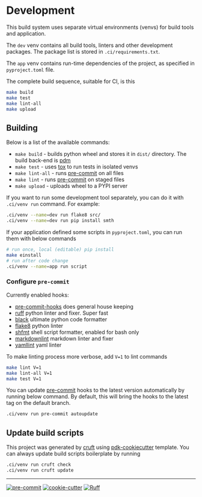# Development
This build system uses separate virtual environments (venvs) for build tools and
application.

The `dev` venv contains all build tools, linters and other development packages.
The package list is stored in `.ci/requirements.txt`.

The `app` venv contains run-time dependencies of the project, as specified in
`pyproject.toml` file.

The complete build sequence, suitable for CI, is this

```sh
make build
make test
make lint-all
make upload
```

## Building
Below is a list of the available commands:
 * `make build` - builds python wheel and stores it in `dist/` directory. The
   build back-end is [pdm](https://github.com/pdm-project/pdm)
 * `make test` - uses [tox](https://tox.wiki/en/latest/) to run tests in isolated venvs
 * `make lint-all` - runs [pre-commit](https://pre-commit.com/) on all files
 * `make lint` - runs [pre-commit](https://pre-commit.com/) on staged files
 * `make upload` - uploads wheel to a PYPI server

If you want to run some development tool separately, you can do it with `.ci/venv run`
command. For example:

```sh
.ci/venv --name=dev run flake8 src/
.ci/venv --name=dev run pip install smth
```

If your application defined some scripts in `pyproject.toml`, you can run them
with below commands

```sh
# run once, local (editable) pip install
make einstall
# run after code change
.ci/venv --name=app run script
```

### Configure `pre-commit`
Currently enabled hooks:
 * [pre-commit-hooks](https://github.com/pre-commit/pre-commit-hooks)
   does general house keeping
 * [ruff](https://github.com/astral-sh/ruff)
   python linter and fixer. Super fast
 * [black](https://github.com/psf/black)
   ultimate python code formatter
 * [flake8](https://github.com/PyCQA/flake8)
   python linter
 * [shfmt](https://github.com/mvdan/sh)
   shell script formatter, enabled for bash only
 * [markdownlint](https://github.com/igorshubovych/markdownlint-cli)
   markdown linter and fixer
 * [yamllint](https://github.com/adrienverge/yamllint)
   yaml linter

To make linting process more verbose, add `V=1` to lint commands

```sh
make lint V=1
make lint-all V=1
make test V=1
```

You can update [pre-commit](https://pre-commit.com/) hooks to the latest version
automatically by running below command. By default, this will bring the hooks
to the latest tag on the default branch.

```sh
.ci/venv run pre-commit autoupdate
```

## Update build scripts
This project was generated by [cruft](https://cruft.github.io/cruft/) using
[pdk-cookiecutter](https://github.com/aanatoly/pdk-cookiecutter/) template.
You can always update build scripts boilerplate by running

```sh
.ci/venv run cruft check
.ci/venv run cruft update
```

---
[![pre-commit](https://img.shields.io/badge/pre--commit-enabled-brightgreen?logo=pre-commit)](https://github.com/pre-commit/pre-commit)
[![cookie-cutter](https://img.shields.io/badge/cookie--cutter-enabled-brightgreen?logo=cookiecutter)](https://github.com/cookiecutter/cookiecutter)
[![Ruff](https://img.shields.io/endpoint?url=https://raw.githubusercontent.com/charliermarsh/ruff/main/assets/badge/v2.json)](https://github.com/charliermarsh/ruff)

